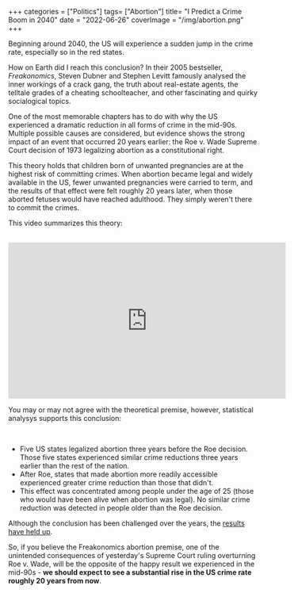 +++
categories = ["Politics"]
tags= ["Abortion"]
title= "I Predict a Crime Boom in 2040"
date = "2022-06-26"
coverImage = "/img/abortion.png"
+++

Beginning around 2040, the US will experience a sudden jump in the crime rate, especially so in the red states.

<!--more-->

How on Earth did I reach this conclusion? In their 2005 bestseller, *Freakonomics*, Steven Dubner and Stephen Levitt famously analysed the inner workings of a crack gang, the truth about real-estate agents, the telltale grades of a cheating schoolteacher, and other fascinating and quirky socialogical topics.

One of the most memorable chapters has to do with why the US experienced a dramatic reduction in all forms of crime in the mid-90s. Multiple possible causes are considered, but evidence shows the strong impact of an event that occurred 20 years earlier: the Roe v. Wade Supreme Court decision of 1973 legalizing abortion as a constitutional right.

This theory holds that children born of unwanted pregnancies are at the highest risk of committing crimes. When abortion became legal and widely available in the US, fewer unwanted pregnancies were carried to term, and the results of that effect were felt roughly 20 years later, when those aborted fetuses would have reached adulthood. They simply weren't there to commit the crimes.

This video summarizes this theory:

<br>

<iframe width="560" height="315" src="https://www.youtube.com/embed/zk6gOeggViw" title="YouTube video player" frameborder="0" allow="accelerometer; autoplay; clipboard-write; encrypted-media; gyroscope; picture-in-picture" allowfullscreen></iframe>

You may or may not agree with the theoretical premise, however, statistical analysys supports this conclusion:

<br>

* Five US states legalized abortion three years before the Roe decision. Those five states experienced similar crime reductions three years earlier than the rest of the nation.
* After Roe, states that made abortion more readily accessible experienced greater crime reduction than those that didn't.
* This effect was concentrated among people under the age of 25 (those who would have been alive when abortion was legal). No similar crime reduction was detected in people older than the Roe decision.

Although the conclusion has been challenged over the years, the
<a target="_blank" href="https://en.wikipedia.org/wiki/Legalized_abortion_and_crime_effect#2020_updated_study_by_Donohue_and_Levitt">results have held up</a>.

So, if you believe the Freakonomics abortion premise, one of the unintended consequences of yesterday's Supreme Court ruling overturning Roe v. Wade, will be the opposite of the happy result we experienced in the mid-90s - **we should expect to see a substantial rise in the US crime rate roughly 20 years from now**.
